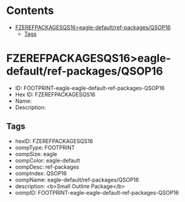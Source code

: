 



Contents
========

* [FZEREFPACKAGESQS16>eagle-default/ref-packages/QSOP16](#fzerefpackagesqs16eagle-defaultref-packagesqsop16)
	* [Tags](#tags)

# FZEREFPACKAGESQS16>eagle-default/ref-packages/QSOP16

- ID: FOOTPRINT-eagle-eagle-default-ref-packages-QSOP16
- Hex ID: FZEREFPACKAGESQS16
- Name: 
- Description: 

## Tags

- hexID: FZEREFPACKAGESQS16
- oompType: FOOTPRINT
- oompSize: eagle
- oompColor: eagle-default
- oompDesc: ref-packages
- oompIndex: QSOP16
- oompName: eagle-default/ref-packages/QSOP16
- description: &lt;b&gt;Small Outline Package&lt;/b&gt;
- oompID: FOOTPRINT-eagle-eagle-default-ref-packages-QSOP16
